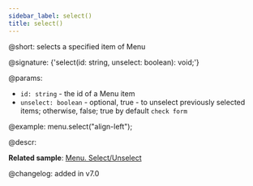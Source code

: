 ```yaml
---
sidebar_label: select()
title: select()
---          
```


@short: selects a specified item of Menu

@signature: {'select(id: string, unselect: boolean): void;'}

@params:
- `id: string` - the id of a Menu item
- `unselect: boolean` - optional, true - to unselect previously selected items; otherwise, false; true by default `check form`

@example:
menu.select("align-left");

@descr:

**Related sample**: [Menu. Select/Unselect](https://snippet.dhtmlx.com/9qqah8ex)

@changelog:
added in v7.0

[comment]: # (@related: menu/work_with_menu.md#selectingunselectinganitem)

[comment]: # (@relatedapi: menu/api/menu_unselect_method.md menu/api/menu_isselected_method.md menu/api/menu_getselected_method.md)
